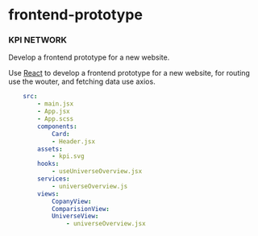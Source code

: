 # frontend-prototype
### KPI NETWORK
Develop a frontend prototype for a new website.

Use [React](https://reactjs.org/) to develop a frontend prototype for a new website, for routing use the wouter, and fetching data use axios.

````yml
    src:
        - main.jsx
        - App.jsx
        - App.scss
        components:
            Card:
            - Header.jsx
        assets:
            - kpi.svg
        hooks:
            - useUniverseOverview.jsx
        services:
            - universeOverview.js
        views:
            CopanyView:
            ComparisionView:
            UniverseView:
                - universeOverview.jsx
````